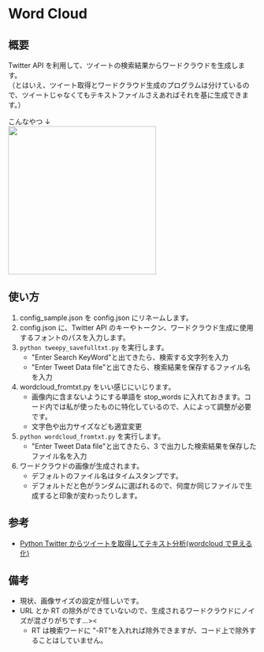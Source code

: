 # Word Cloud

## 概要

Twitter API を利用して、ツイートの検索結果からワードクラウドを生成します。  
（とはいえ、ツイート取得とワードクラウド生成のプログラムは分けているので、ツイートじゃなくてもテキストファイルさえあればそれを基に生成できます。）

こんなやつ ↓  
<img src="https://user-images.githubusercontent.com/27045715/75446511-e6388e80-59aa-11ea-9d35-42d17222f539.png" width="300px">

## 使い方

1. config_sample.json を config.json にリネームします。
2. config.json に、Twitter API のキーやトークン、ワードクラウド生成に使用するフォントのパスを入力します。
3. `python tweepy_savefulltxt.py` を実行します。
   - "Enter Search KeyWord"と出てきたら、検索する文字列を入力
   - "Enter Tweet Data file"と出てきたら、検索結果を保存するファイル名を入力
4. wordcloud_fromtxt.py をいい感じにいじります。
   - 画像内に含まないようにする単語を stop_words に入れておきます。コード内では私が使ったものに特化しているので、人によって調整が必要です。
   - 文字色や出力サイズなども適宜変更
5. `python wordcloud_fromtxt.py` を実行します。
   - "Enter Tweet Data file"と出てきたら、3 で出力した検索結果を保存したファイル名を入力
6. ワードクラウドの画像が生成されます。
   - デフォルトのファイル名はタイムスタンプです。
   - デフォルトだと色がランダムに選ばれるので、何度か同じファイルで生成すると印象が変わったりします。

## 参考

- [Python Twitter からツイートを取得してテキスト分析(wordcloud で見える化)](https://qiita.com/kngsym2018/items/3719f8da1f129793257c)

## 備考

- 現状、画像サイズの設定が怪しいです。
- URL とか RT の除外ができていないので、生成されるワードクラウドにノイズが混ざりがちです…><
  - RT は検索ワードに "-RT"を入れれば除外できますが、コード上で除外することはしていません。
